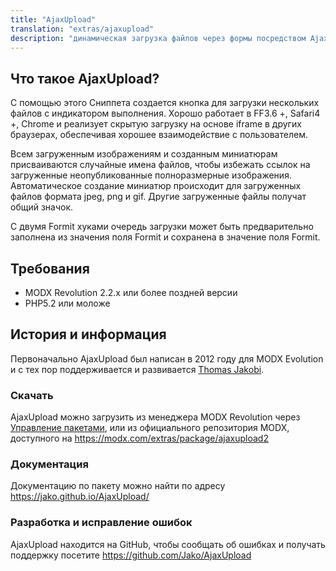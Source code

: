 ```yaml
---
title: "AjaxUpload"
translation: "extras/ajaxupload"
description: "динамическая загрузка файлов через формы посредством Ajax"
---
```


## Что такое AjaxUpload?

С помощью этого Сниппета создается кнопка для загрузки нескольких файлов с индикатором выполнения. Хорошо работает в FF3.6 +, Safari4 +, Chrome и реализует скрытую загрузку на основе iframe в других браузерах, обеспечивая хорошее взаимодействие с пользователем.

Всем загруженным изображениям и созданным миниатюрам присваиваются случайные имена файлов, чтобы избежать ссылок на загруженные неопубликованные полноразмерные изображения. Автоматическое создание миниатюр происходит для загруженных файлов формата jpeg, png и gif. Другие загруженные файлы получат общий значок.

С двумя Formit хуками очередь загрузки может быть предварительно заполнена из значения поля Formit и сохранена в значение поля Formit.

## Требования

-   MODX Revolution 2.2.x или более поздней версии
-   PHP5.2 или моложе

## История и информация

Первоначально AjaxUpload был написан в 2012 году для MODX Evolution и с тех пор поддерживается и развивается [Thomas Jakobi](https://github.com/jako).

### Скачать

AjaxUpload можно загрузить из менеджера MODX Revolution через [Управление пакетами](extending-modx/transport-packages "Управление пакетами"), или из официального репозитория MODX, доступного на <https://modx.com/extras/package/ajaxupload2>

### Документация

Документацию по пакету можно найти по адресу <https://jako.github.io/AjaxUpload/>

### Разработка и исправление ошибок

AjaxUpload находится на GitHub, чтобы сообщать об ошибках и получать поддержку посетите <https://github.com/Jako/AjaxUpload>
